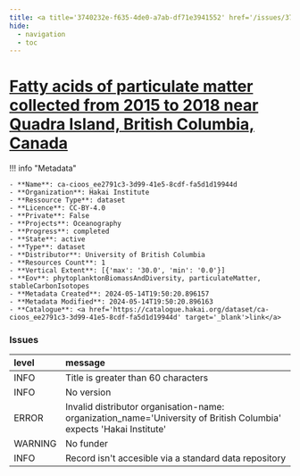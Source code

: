 ```yaml
---
title: <a title='3740232e-f635-4de0-a7ab-df71e3941552' href='/issues/3740232e-f635-4de0-a7ab-df71e3941552/' target='_blank'>Fatty acids of particulate matter collected from 2015 to 2018 near Quadra Island, British Columbia, Canada</a>
hide:
  - navigation
  - toc
---
```


# <a title='3740232e-f635-4de0-a7ab-df71e3941552' href='/issues/3740232e-f635-4de0-a7ab-df71e3941552/' target='_blank'>Fatty acids of particulate matter collected from 2015 to 2018 near Quadra Island, British Columbia, Canada</a>

<div id='map'></div>

!!! info "Metadata"
    
    - **Name**: ca-cioos_ee2791c3-3d99-41e5-8cdf-fa5d1d19944d 
    - **Organization**: Hakai Institute 
    - **Ressource Type**: dataset 
    - **Licence**: CC-BY-4.0 
    - **Private**: False 
    - **Projects**: Oceanography 
    - **Progress**: completed 
    - **State**: active 
    - **Type**: dataset 
    - **Distributor**: University of British Columbia 
    - **Resources Count**: 1 
    - **Vertical Extent**: [{'max': '30.0', 'min': '0.0'}] 
    - **Eov**: phytoplanktonBiomassAndDiversity, particulateMatter, stableCarbonIsotopes 
    - **Metadata Created**: 2024-05-14T19:50:20.896157 
    - **Metadata Modified**: 2024-05-14T19:50:20.896163 
    - **Catalogue**: <a href='https://catalogue.hakai.org/dataset/ca-cioos_ee2791c3-3d99-41e5-8cdf-fa5d1d19944d' target='_blank'>link</a> 

### Issues

| level   | message                                                                                                             |
|:--------|:--------------------------------------------------------------------------------------------------------------------|
| INFO    | Title is greater than 60 characters                                                                                 |
| INFO    | No version                                                                                                          |
| ERROR   | Invalid distributor organisation-name: organization_name='University of British Columbia' expects 'Hakai Institute' |
| WARNING | No funder                                                                                                           |
| INFO    | Record isn't accesible via a standard data repository                                                               |

<script>
   document.addEventListener("DOMContentLoaded", function() {
    var map = L.map('map').setView([51.505, -125.09], 5);
    L.tileLayer('https://tile.openstreetmap.org/{z}/{x}/{y}.png', {
        maxZoom: 19,
        attribution: '&copy; <a href="http://www.openstreetmap.org/copyright">OpenStreetMap</a>'
    }).addTo(map);
    var geojsonFeature = {
        "type": "Feature",
        "properties": {
            "name" : "<a title='3740232e-f635-4de0-a7ab-df71e3941552' href='/issues/3740232e-f635-4de0-a7ab-df71e3941552/' target='_blank'>Fatty acids of particulate matter collected from 2015 to 2018 near Quadra Island, British Columbia, Canada</a>"
        },
        "geometry": {'type': 'Polygon', 'coordinates': [[[-125.099, 50.03], [-125.08, 50.03], [-125.08, 50.0307], [-125.099, 50.0307], [-125.099, 50.03]]]}
    }
    L.geoJSON(geojsonFeature).addTo(map);
   })
</script>